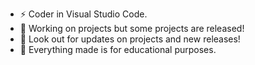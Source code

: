 - ⚡ Coder in Visual Studio Code.
- 🚀 Working on projects but some projects are released!
- 🌴 Look out for updates on projects and new releases!
- 🥂 Everything made is for educational purposes.
